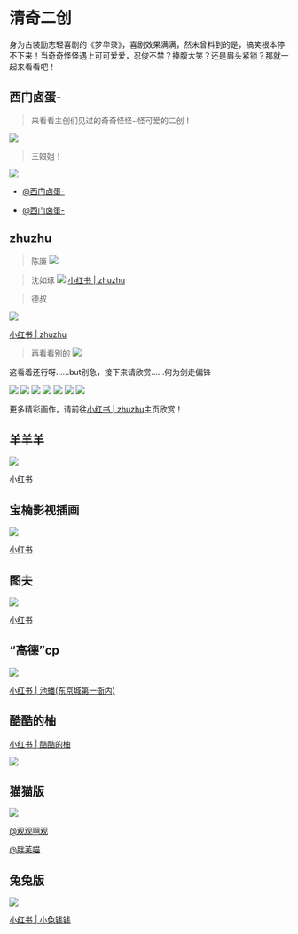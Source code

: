 # 清奇二创

身为古装励志轻喜剧的《梦华录》，喜剧效果满满，然未曾料到的是，搞笑根本停不下来！当奇奇怪怪遇上可可爱爱，忍俊不禁？捧腹大笑？还是眉头紧锁？那就一起来看看吧！

## 西门卤蛋-

> 来看看主创们见过的奇奇怪怪~怪可爱的二创！

![](/image/team/role/ximen1.jpg)
> 三娘姐！

![](/image/team/role/ximen2.jpg)


* [@西门卤蛋-](https://weibo.com/6482473691/KbFWBm0Ui)

* [@西门卤蛋-](https://weibo.com/6482473691/LxIgyDYT0)



## zhuzhu

> 陈廉
![](/image/team/role/zhu2.jpg)

> 沈如琢
![](/image/team/role/zhu1.jpg)
[小红书 | zhuzhu](https://v.douyin.com/M7PQmN1)

> 德叔

![](/image/team/role/zhuzhu.jpg)

[小红书 | zhuzhu](http://xhslink.com/86ZMRk)

> 再看看别的
![](/image/team/role/zhuzhu3-min.jpg)

这看着还行呀......but别急，接下来请欣赏......何为剑走偏锋

![](/image/team/role/zhuzhu1-min.jpg)
![](/image/team/role/zhuzhu2-min.jpg)
![](/image/team/role/zhuzhu4-min.jpg)
![](/image/team/role/zhuzhu5-min.jpg)
![](/image/team/role/zhuzhu6-min.jpg)
![](/image/team/role/zhuzhu7-min.jpg)
![](/image/team/role/zhuzhu8-min.jpg)

更多精彩画作，请前往[小红书 | zhuzhu](https://www.xiaohongshu.com/user/profile/5ce5f6b80000000016007353?xhsshare=CopyLink&appuid=5c3e9f750000000007020be4&apptime=1666961817)主页欣赏！


## 羊羊羊

![](/image/team/role/yangyangyang-min.jpg)

[小红书](https://www.xiaohongshu.com/user/profile/612e0777000000000101c830?xhsshare=CopyLink&appuid=5c3e9f750000000007020be4&apptime=1666999527)


## 宝楠影视插画

![](/image/team/role/baonan-min.jpg)

[小红书](https://www.xiaohongshu.com/user/profile/603bbe66000000000100ac54?xhsshare=CopyLink&appuid=5c3e9f750000000007020be4&apptime=1667000466)


## 图夫
![](/image/team/role/tufu-min.jpg)

[小红书](https://www.xiaohongshu.com/user/profile/60b5efc8000000000101d882?xhsshare=CopyLink&appuid=5c3e9f750000000007020be4&apptime=1666973776)


## “高德”cp

![](/image/team/role/yemen1-min.jpg)

[小红书 | 池蟠(东京城第一衙内)](https://www.xiaohongshu.com/user/profile/5fc264d40000000001009c73?xhsshare=CopyLink&appuid=5c3e9f750000000007020be4&apptime=1666961861)

## 酷酷的柚

[小红书 | 酷酷的柚](http://xhslink.com/3qhNRk)

![](/image/team/role/youyou.jpg)

## 猫猫版

![](/image/team/role/maomaoban.jpg)

[@观观啊观](https://m.weibo.cn/3323546042/4789395301078136)

[@胖芙喵](https://weibo.com/6993030619/LxdCA8avA)

## 兔兔版

![](/image/team/role/panpantutu.jpg)

[小红书 | 小兔钱钱](http://xhslink.com/Zj7eQk)
